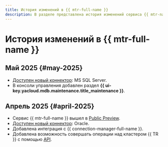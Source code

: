 ```yaml
---
title: История изменений в {{ mtr-full-name }}
description: В разделе представлена история изменений сервиса {{ mtr-name }}.
---
```


# История изменений в {{ mtr-full-name }}

## Май 2025 {#may-2025}

* [Доступен новый коннектор](concepts/index.md#connector): MS SQL Server.
* В консоли управления добавлен раздел **{{ ui-key.yacloud.mdb.maintenance.title_maintenance }}**.

## Апрель 2025 {#april-2025}

* Сервис {{ mtr-full-name }} вышел в [Public Preview](../overview/concepts/launch-stages.md).
* [Доступен новый коннектор](concepts/index.md#connector): Oracle.
* Добавлена интеграция с {{ connection-manager-full-name }}.
* Добавлена возможность совершать операции над кластером {{ TR }} с помощью [API](api-ref/authentication.md).
